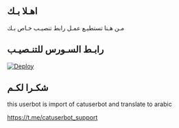 ## اهـلا بـك
مـن هـنا تستطيـع عمـل رابط تنصيـب خـاص بـك

## رابـط السـورس للتنـصيـب

[![Deploy](https://www.herokucdn.com/deploy/button.svg)](https://heroku.com/deploy?template=https://github.com/Smabhog/jmthon)

## شكـرا لكـم 


this userbot is import of catuserbot and translate to arabic

https://t.me/catuserbot_support
